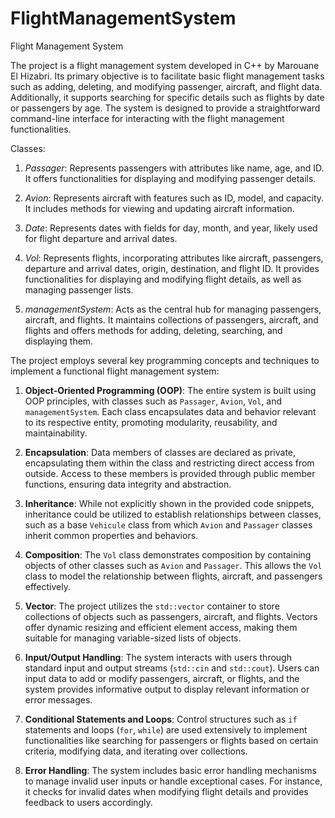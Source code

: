 # FlightManagementSystem
Flight Management System

The project is a flight management system developed in C++ by Marouane El Hizabri. Its primary objective is to facilitate basic flight management tasks such as adding, deleting, and modifying passenger, aircraft, and flight data. Additionally, it supports searching for specific details such as flights by date or passengers by age. The system is designed to provide a straightforward command-line interface for interacting with the flight management functionalities.

Classes: 

1. *Passager*: Represents passengers with attributes like name, age, and ID. It offers functionalities for displaying and modifying passenger details.

2. *Avion*: Represents aircraft with features such as ID, model, and capacity. It includes methods for viewing and updating aircraft information.

3. *Date*: Represents dates with fields for day, month, and year, likely used for flight departure and arrival dates.

4. *Vol*: Represents flights, incorporating attributes like aircraft, passengers, departure and arrival dates, origin, destination, and flight ID. It provides functionalities for displaying and modifying flight details, as well as managing passenger lists.

5. *managementSystem*: Acts as the central hub for managing passengers, aircraft, and flights. It maintains collections of passengers, aircraft, and flights and offers methods for adding, deleting, searching, and displaying them.


The project employs several key programming concepts and techniques to implement a functional flight management system:

1. **Object-Oriented Programming (OOP)**: The entire system is built using OOP principles, with classes such as `Passager`, `Avion`, `Vol`, and `managementSystem`. Each class encapsulates data and behavior relevant to its respective entity, promoting modularity, reusability, and maintainability.

2. **Encapsulation**: Data members of classes are declared as private, encapsulating them within the class and restricting direct access from outside. Access to these members is provided through public member functions, ensuring data integrity and abstraction.

3. **Inheritance**: While not explicitly shown in the provided code snippets, inheritance could be utilized to establish relationships between classes, such as a base `Vehicule` class from which `Avion` and `Passager` classes inherit common properties and behaviors.

4. **Composition**: The `Vol` class demonstrates composition by containing objects of other classes such as `Avion` and `Passager`. This allows the `Vol` class to model the relationship between flights, aircraft, and passengers effectively.

5. **Vector**: The project utilizes the `std::vector` container to store collections of objects such as passengers, aircraft, and flights. Vectors offer dynamic resizing and efficient element access, making them suitable for managing variable-sized lists of objects.

6. **Input/Output Handling**: The system interacts with users through standard input and output streams (`std::cin` and `std::cout`). Users can input data to add or modify passengers, aircraft, or flights, and the system provides informative output to display relevant information or error messages.

7. **Conditional Statements and Loops**: Control structures such as `if` statements and loops (`for`, `while`) are used extensively to implement functionalities like searching for passengers or flights based on certain criteria, modifying data, and iterating over collections.

8. **Error Handling**: The system includes basic error handling mechanisms to manage invalid user inputs or handle exceptional cases. For instance, it checks for invalid dates when modifying flight details and provides feedback to users accordingly.


